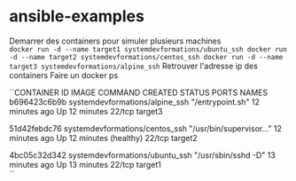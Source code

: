# ansible-examples

Demarrer des containers pour simuler plusieurs machines   
``docker run -d --name target1 systemdevformations/ubuntu_ssh
  docker run -d --name target2 systemdevformations/centos_ssh
  docker run -d --name target3 systemdevformations/alpine_ssh``
Retrouver l'adresse ip des containers
Faire un docker ps   

``CONTAINER ID        IMAGE                            COMMAND                  CREATED             STATUS                    PORTS               NAMES
b696423c6b9b        systemdevformations/alpine_ssh   "/entrypoint.sh"         12 minutes ago      Up 12 minutes             22/tcp              target3
  
51d42febdc76        systemdevformations/centos_ssh   "/usr/bin/supervisor…"   12 minutes ago      Up 12 minutes (healthy)   22/tcp              target2
    
4bc05c32d342        systemdevformations/ubuntu_ssh   "/usr/sbin/sshd -D"      13 minutes ago      Up 13 minutes             22/tcp              target1  
``
